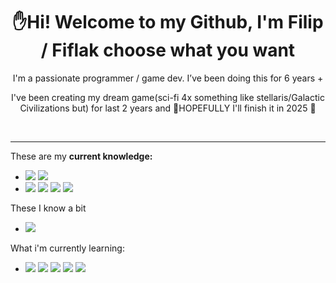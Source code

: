 <h1 align="center">✋Hi! Welcome to my Github, I'm Filip / Fiflak choose what you want </h1>
<p align="center">I'm a passionate programmer / game dev. I’ve been doing this for 6 years +
<p align="center">I've been creating my dream game(sci-fi 4x something like stellaris/Galactic Civilizations but) for last 2 years and 🙏HOPEFULLY I'll finish it in 2025 🙏
<div align="center">
 
</div>
</br>

<hr>
<div >
  <p>These are my <b>current knowledge:</b></p>
  <ul>
    <li>
      <img src="https://img.shields.io/badge/HTML5-E34F26?style=for-the-badge&logo=html5&logoColor=white" />
      <img src="https://img.shields.io/badge/CSS3-1572B6?style=for-the-badge&logo=css3&logoColor=white" />
    </li>
    <li>
      <img src="https://img.shields.io/badge/C%20Sharp-blue?style=for-the-badge&logo=csharp" />
      <img src="https://img.shields.io/badge/.NET-404DFF?style=for-the-badge&logo=.net&logoColor=white" />
      <img src="https://img.shields.io/badge/Unity-1572B6?style=for-the-badge&logo=Unity&logoColor=white" />
      <img src="https://img.shields.io/badge/Unreal engine-1572B6?style=for-the-badge&logo=Unreal engine&logoColor=black" />
    </li>
  </ul>
 <p>These I know a bit</p>
  <ul>
    <li>
      <img src="https://img.shields.io/badge/PowerShell-blue?style=for-the-badge&logo=PowerShell&logoColor=white" />
  </ul>
  <p>What i'm currently learning:</b></p>
  <ul>
    <li>
      <img src="https://img.shields.io/badge/godot-110991?style=for-the-badge&logo=godot-engine&" />
      <img src="https://img.shields.io/badge/JavaScript-323330?style=for-the-badge&logo=javascript&logoColor=F7DF1E" />
      <img src="https://img.shields.io/badge/tauri-blue?style=for-the-badge&logo=tauri&logoColor=yellow" />
      <img src="https://img.shields.io/badge/TypeScript-007ACC?style=for-the-badge&logo=typescript&logoColor=white" />
      <img src="https://img.shields.io/badge/Rust-000000?style=for-the-badge&logo=rust&logoColor=white" />
    </li>
  </ul>

</div>

